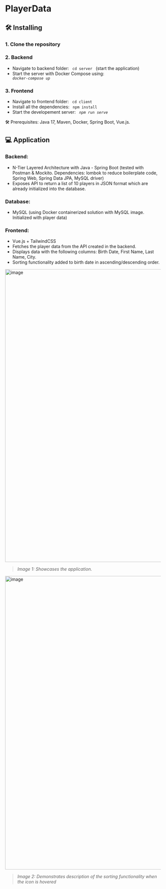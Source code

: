 # PlayerData

## 🛠️ Installing
### 1. Clone the repository
### 2. Backend
- Navigate to backend folder: <code> cd server </code> (start the application)
- Start the server with Docker Compose using: <code> _docker-compose up_ </code>
### 3. Frontend 
- Navigate to frontend folder: <code> cd client </code>
- Install all the dependencies: <code> npm install</code>
- Start the developement server: <code> _npm run serve_ </code>

🛠️ Prerequisites: Java 17, Maven, Docker, Spring Boot, Vue.js.

## 💻 Application

### Backend: 
- N-Tier Layered Architecture with Java - Spring Boot (tested with Postman & Mockito. Dependencies: lombok to reduce boilerplate code, Spring Web, Spring Data JPA, MySQL driver)
- Exposes API to return a list of 10 players in JSON format which are already initialized into the database.

### Database: 
- MySQL (using Docker containerized solution with MySQL image. Initialized with player data)

### Frontend: 
- Vue.js + TailwindCSS
- Fetches the player data from the API created in the backend.
- Displays data with the following columns: Birth Date, First Name, Last Name, City.
- Sorting functionality added to birth date in ascending/descending order.
  
<img width="944" alt="image" src="https://github.com/user-attachments/assets/547c38b8-09d2-4607-9f81-57ce179c5303">

> <em>Image 1: Showcases the application.</em>

<img width="946" alt="image" src="https://github.com/user-attachments/assets/655086e3-48d6-42cf-a7bd-b738299c0631">

> <em>Image 2: Demonstrates description of the sorting functionality when the icon is hovered</em>
